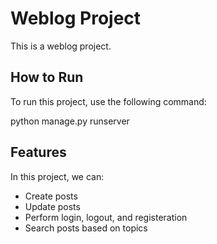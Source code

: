 # Weblog Project

This is a weblog project.

## How to Run

To run this project, use the following command:

python manage.py runserver

## Features

In this project, we can:

- Create posts
- Update posts
- Perform login, logout, and registeration
- Search posts based on topics
